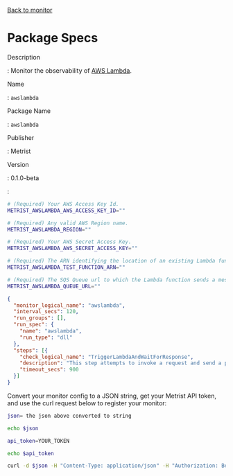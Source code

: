 [Back to monitor](awslambda.md)

# Package Specs

Description

: Monitor the observability of [AWS Lambda](https://aws.amazon.com/lambda/).

Name

: `awslambda`

Package Name

: `awslambda`

Publisher

: Metrist

Version

: 0.1.0-beta

: &nbsp;


<!--@include: /parts/_3.md-->


```sh
# (Required) Your AWS Access Key Id.
METRIST_AWSLAMBDA_AWS_ACCESS_KEY_ID=""

# (Required) Any valid AWS Region name.
METRIST_AWSLAMBDA_REGION=""

# (Required) Your AWS Secret Access Key.
METRIST_AWSLAMBDA_AWS_SECRET_ACCESS_KEY=""

# (Required) The ARN identifying the location of an existing Lambda function.
METRIST_AWSLAMBDA_TEST_FUNCTION_ARN=""

# (Required) The SQS Queue url to which the Lambda function sends a message.
METRIST_AWSLAMBDA_QUEUE_URL=""
```

<!--@include: /parts/tips_env-vars.md -->


<!--@include: /parts/_4.md-->


```json
{
  "monitor_logical_name": "awslambda",
  "interval_secs": 120,
  "run_groups": [],
  "run_spec": {
    "name": "awslambda",
    "run_type": "dll"
  },
  "steps": [{
    "check_logical_name": "TriggerLambdaAndWaitForResponse",
    "description": "This step attempts to invoke a request and send a payload from a Lambda function to a SQS Queue.",
    "timeout_secs": 900
  }]
}
```




Convert your monitor config to a JSON string, get your Metrist API token, and use the curl request below to register your monitor:

```sh
json= the json above converted to string

echo $json

api_token=YOUR_TOKEN

echo $api_token

curl -d $json -H "Content-Type: application/json" -H "Authorization: Bearer $api_token" 'https://app.metrist.io/api/v0/monitor-config'

```

<!--@include: /parts/tips_api.md-->


<!--@include: /parts/_5.md-->


<!--@include: /parts/result.md-->